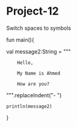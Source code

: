 # Project-12
Switch spaces to symbols

fun main(){

val message2:String = """

        Hello,
        
        My Name is Ahmed
        
        How are you?
        
  """.replaceIndent("- ")      
    
    println(message2)

}
